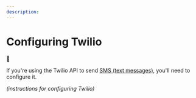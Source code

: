 ```yaml
---
description: 
---
```


# Configuring Twilio

🚩

If you're using the Twilio API to send [SMS (text messages)](/messages/types/sms-text), you'll need to configure it.

_(instructions for configuring Twilio)_
